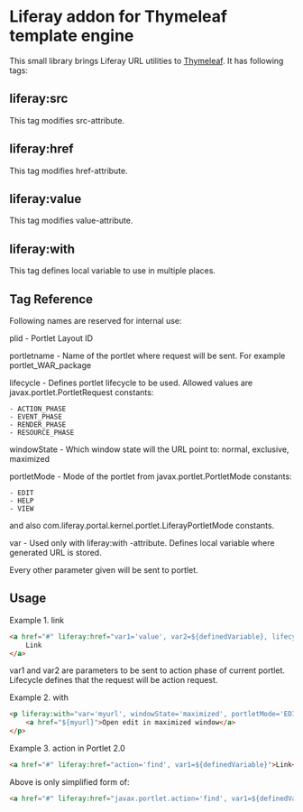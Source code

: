 Liferay addon for Thymeleaf template engine
===========================================

This small library brings Liferay URL utilities to [Thymeleaf](http://www.thymeleaf.org). It has following tags:

liferay:src
-----------

This tag modifies src-attribute.

liferay:href
------------

This tag modifies href-attribute.

liferay:value
-------------

This tag modifies value-attribute.

liferay:with
------------

This tag defines local variable to use in multiple places.

Tag Reference
-------------

Following names are reserved for internal use:

plid - Portlet Layout ID

portletname - Name of the portlet where request will be sent. For example portlet_WAR_package

lifecycle - Defines portlet lifecycle to be used. Allowed values are javax.portlet.PortletRequest constants:

    - ACTION_PHASE
    - EVENT_PHASE
    - RENDER_PHASE
    - RESOURCE_PHASE

windowState - Which window state will the URL point to: normal, exclusive, maximized

portletMode - Mode of the portlet from javax.portlet.PortletMode constants:

    - EDIT
    - HELP
    - VIEW

and also com.liferay.portal.kernel.portlet.LiferayPortletMode constants.

var - Used only with liferay:with -attribute. Defines local variable where generated URL is stored.

Every other parameter given will be sent to portlet.

Usage
-----

Example 1. link

```html
<a href="#" liferay:href="var1='value', var2=${definedVariable}, lifecycle='ACTION_PHASE'">
    Link
</a>
```

var1 and var2 are parameters to be sent to action phase of current portlet. Lifecycle defines that the request will be action request.

Example 2. with

```html
<p liferay:with="var='myurl', windowState='maximized', portletMode='EDIT'">
    <a href="${myurl}">Open edit in maximized window</a>
</p>
```

Example 3. action in Portlet 2.0

```html
<a href="#" liferay:href="action='find', var1=${definedVariable}">Link</a>
```

Above is only simplified form of:

```html
<a href="#" liferay:href="javax.portlet.action='find', var1=${definedVariable}, lifecycle='ACTION_PHASE'">Link</a>
```
